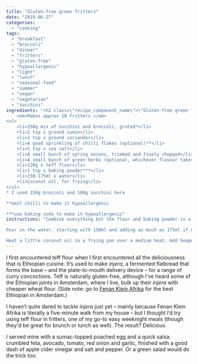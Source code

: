 ```yaml
---
title: "Gluten-free green fritters"
date: "2019-06-27"
categories: 
  - "cooking"
tags: 
  - "breakfast"
  - "broccoli"
  - "dinner"
  - "fritters"
  - "gluten-free"
  - "hypoallergenic"
  - "light"
  - "lunch"
  - "seasonal-food"
  - "summer"
  - "vegan"
  - "vegetarian"
  - "zucchini"
ingredients: "<h2 class=\"recipe_component_name\">\"Gluten-free green fritters</h2>
    <em>Makes approx 10 fritters </em>
<ul>
 	<li>250g mix of zucchini and broccoli, grated*</li>
 	<li>2 tsp x ground cumin</li>
 	<li>2 tsp x ground coriander</li>
 	<li>A good sprinkling of chilli flakes (optional)**</li>
 	<li>½ tsp x sea salt</li>
 	<li>A small bunch of spring onions, trimmed and finely chopped</li>
 	<li>A small bunch of green herbs (optional, whichever flavour takes your fancy)</li>
 	<li>120g x teff flour</li>
 	<li>1 tsp x baking powder***</li>
 	<li>150-175ml x water</li>
 	<li>Coconut oil, for frying</li>
</ul>
* I used 150g broccoli and 100g zucchini here

**omit chilli to make it hypoallergenic

***use baking soda to make it hypoallergenic"
instructions: "Combine everything but the flour and baking powder in a large bowl and mix together, then add the flour and baking powder and mix again until combined.

Pour in the water, starting with 150ml and adding as much as 175ml if needed, mixing as you go. You’re looking for a thick, sturdy consistency. Not watery, but it shouldn’t be dry either – think of thick Greek yoghurt or something similar.

Heat a little coconut oil in a frying pan over a medium heat. Add heaped tablespoons of the batter to the pan (starting with just one if you’re not sure of the consistency, and adding more water or more flour to adjust if necessary). Press the batter down to spread it out a bit. You want the fritters quite thin so the flour cooks through. Cook for 3-4 minutes on each side, until brown and cooked through."
---
```


I first encountered teff flour when I first encountered all the deliciousness that is Ethiopian cuisine. It’s used to make _injera_, a fermented flatbread that forms the base – and the plate-to-mouth delivery device – for a range of curry concoctions. Teff is naturally gluten-free, although I’ve heard some of the Ethiopian joints in Amsterdam, where I live, bulk up their _injera_ with cheaper wheat flour. (Side note: go to [Fenan Klein Afrika](https://www.facebook.com/FenanKleinAfrika/) for the best Ethiopian in Amsterdam.)

I haven’t quite dared to tackle _injera_ just yet – mainly because Fenan Klein Afrika is literally a five-minute walk from my house – but I thought I’d try using teff flour in fritters, one of my go-to easy weeknight meals (though they'd be great for brunch or lunch as well). The result? Delicious.

I served mine with a sumac-topped poached egg and a quick salsa: crumbled feta, avocado, tomato, red onion and garlic, finished with a good dash of apple cider vinegar and salt and pepper. Or a green salad would do the trick too.
